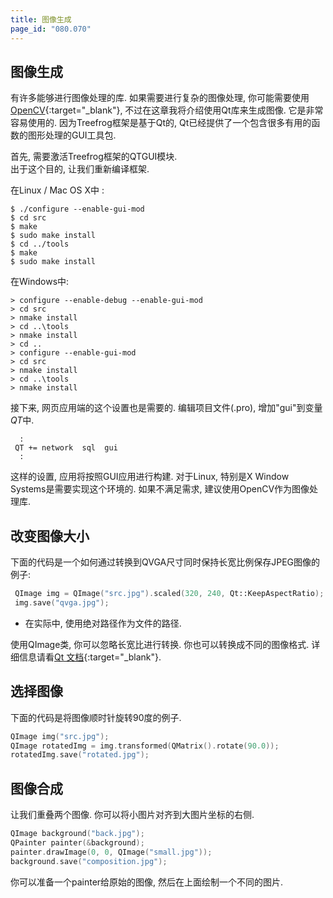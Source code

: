 ```yaml
---
title: 图像生成
page_id: "080.070"
---
```


## 图像生成

有许多能够进行图像处理的库. 如果需要进行复杂的图像处理, 你可能需要使用[OpenCV](http://opencv.org/){:target="_blank"}, 不过在这章我将介绍使用Qt库来生成图像. 它是非常容易使用的. 因为Treefrog框架是基于Qt的, Qt已经提供了一个包含很多有用的函数的图形处理的GUI工具包.

首先, 需要激活Treefrog框架的QTGUI模块.<br>
出于这个目的, 让我们重新编译框架.

在Linux / Mac OS X中 :

```
$ ./configure --enable-gui-mod
$ cd src
$ make
$ sudo make install
$ cd ../tools
$ make
$ sudo make install
```

在Windows中:

```
> configure --enable-debug --enable-gui-mod
> cd src
> nmake install
> cd ..\tools
> nmake install
> cd ..
> configure --enable-gui-mod
> cd src
> nmake install
> cd ..\tools
> nmake install
```

接下来, 网页应用端的这个设置也是需要的. 编辑项目文件(.pro), 增加"gui"到变量*QT*中.

```
  :
 QT += network  sql  gui
  :
```

这样的设置, 应用将按照GUI应用进行构建. 对于Linux, 特别是X Window Systems是需要实现这个环境的. 如果不满足需求, 建议使用OpenCV作为图像处理库.

## 改变图像大小

下面的代码是一个如何通过转换到QVGA尺寸同时保持长宽比例保存JPEG图像的例子:

```c++
 QImage img = QImage("src.jpg").scaled(320, 240, Qt::KeepAspectRatio);
 img.save("qvga.jpg");
```
- 在实际中, 使用绝对路径作为文件的路径.

使用QImage类, 你可以忽略长宽比进行转换. 你也可以转换成不同的图像格式. 详细信息请看[Qt 文档](https://doc.qt.io/qt-5/){:target="_blank"}.

## 选择图像

下面的代码是将图像顺时针旋转90度的例子.

```c++
QImage img("src.jpg");
QImage rotatedImg = img.transformed(QMatrix().rotate(90.0));
rotatedImg.save("rotated.jpg");
```

## 图像合成

让我们重叠两个图像. 你可以将小图片对齐到大图片坐标的右侧.

```c++
QImage background("back.jpg");
QPainter painter(&background);
painter.drawImage(0, 0, QImage("small.jpg"));
background.save("composition.jpg");
```

你可以准备一个painter给原始的图像, 然后在上面绘制一个不同的图片.